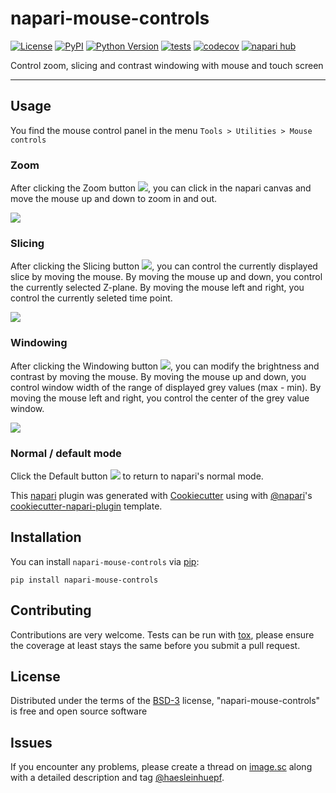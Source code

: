 # napari-mouse-controls

[![License](https://img.shields.io/pypi/l/napari-mouse-controls.svg?color=green)](https://github.com/haesleinhuepf/napari-mouse-controls/raw/main/LICENSE)
[![PyPI](https://img.shields.io/pypi/v/napari-mouse-controls.svg?color=green)](https://pypi.org/project/napari-mouse-controls)
[![Python Version](https://img.shields.io/pypi/pyversions/napari-mouse-controls.svg?color=green)](https://python.org)
[![tests](https://github.com/haesleinhuepf/napari-mouse-controls/workflows/tests/badge.svg)](https://github.com/haesleinhuepf/napari-mouse-controls/actions)
[![codecov](https://codecov.io/gh/haesleinhuepf/napari-mouse-controls/branch/main/graph/badge.svg)](https://codecov.io/gh/haesleinhuepf/napari-mouse-controls)
[![napari hub](https://img.shields.io/endpoint?url=https://api.napari-hub.org/shields/napari-mouse-controls)](https://napari-hub.org/plugins/napari-mouse-controls)

Control zoom, slicing and contrast windowing with mouse and touch screen

----------------------------------

## Usage

You find the mouse control panel in the menu `Tools > Utilities > Mouse controls`

### Zoom

After clicking the Zoom button ![](https://github.com/haesleinhuepf/napari-mouse-controls/raw/main/src/napari_mouse_controls/icons/Zoom.png), you can click in the napari canvas and move the mouse up and down to zoom in and out.

![](https://github.com/haesleinhuepf/napari-mouse-controls/raw/main/docs/zoom.gif)

### Slicing

After clicking the Slicing button ![](https://github.com/haesleinhuepf/napari-mouse-controls/raw/main/src/napari_mouse_controls/icons/Slicing.png), you can control the currently displayed slice by moving the mouse.
By moving the mouse up and down, you control the currently selected Z-plane.
By moving the mouse left and right, you control the currently seleted time point.

![](https://github.com/haesleinhuepf/napari-mouse-controls/raw/main/docs/slicing.gif)

### Windowing

After clicking the Windowing button ![](https://github.com/haesleinhuepf/napari-mouse-controls/raw/main/src/napari_mouse_controls/icons/Windowing.png), you can modify the brightness and contrast by moving the mouse. 
By moving the mouse up and down, you control window width of the range of displayed grey values (max - min).
By moving the mouse left and right, you control the center of the grey value window. 

![](https://github.com/haesleinhuepf/napari-mouse-controls/raw/main/docs/windowing.gif)

### Normal / default mode

Click the Default button ![](https://github.com/haesleinhuepf/napari-mouse-controls/raw/main/src/napari_mouse_controls/icons/Default.png)
to return to napari's normal mode.


This [napari] plugin was generated with [Cookiecutter] using with [@napari]'s [cookiecutter-napari-plugin] template.


## Installation

You can install `napari-mouse-controls` via [pip]:

    pip install napari-mouse-controls

## Contributing

Contributions are very welcome. Tests can be run with [tox], please ensure
the coverage at least stays the same before you submit a pull request.

## License

Distributed under the terms of the [BSD-3] license,
"napari-mouse-controls" is free and open source software

## Issues

If you encounter any problems, please create a thread on [image.sc] along with a detailed description and tag [@haesleinhuepf].

[napari]: https://github.com/napari/napari
[Cookiecutter]: https://github.com/audreyr/cookiecutter
[@napari]: https://github.com/napari
[MIT]: http://opensource.org/licenses/MIT
[BSD-3]: http://opensource.org/licenses/BSD-3-Clause
[GNU GPL v3.0]: http://www.gnu.org/licenses/gpl-3.0.txt
[GNU LGPL v3.0]: http://www.gnu.org/licenses/lgpl-3.0.txt
[Apache Software License 2.0]: http://www.apache.org/licenses/LICENSE-2.0
[Mozilla Public License 2.0]: https://www.mozilla.org/media/MPL/2.0/index.txt
[cookiecutter-napari-plugin]: https://github.com/napari/cookiecutter-napari-plugin

[file an issue]: https://github.com/haesleinhuepf/napari-mouse-controls/issues

[napari]: https://github.com/napari/napari
[tox]: https://tox.readthedocs.io/en/latest/
[pip]: https://pypi.org/project/pip/
[PyPI]: https://pypi.org/
[image.sc]: https://image.sc

[@haesleinhuepf]: https://twitter.com/haesleinhuepf

